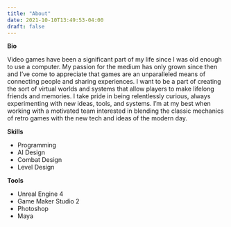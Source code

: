 ```yaml
---
title: "About"
date: 2021-10-10T13:49:53-04:00
draft: false
---
```


**Bio**

Video games have been a significant part of my life since I was old enough to use a computer. My passion for the medium has only grown since then and I’ve come to appreciate that games are an unparalleled means of connecting people and sharing experiences. I want to be a part of creating the sort of virtual worlds and systems that allow players to make lifelong friends and memories. I take pride in being relentlessly curious, always experimenting with new ideas, tools, and systems. I’m at my best when working with a motivated team interested in blending the classic mechanics of retro games with the new tech and ideas of the modern day.

**Skills**

- Programming
- AI Design
- Combat Design
- Level Design

**Tools**

- Unreal Engine 4
- Game Maker Studio 2
- Photoshop
- Maya
